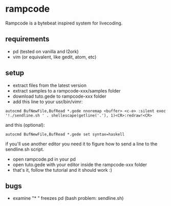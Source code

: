 # rampcode
Rampcode is a bytebeat inspired system for livecoding.

## requirements
- pd (tested on vanilla and l2ork)
- vim (or equivalent, like gedit, atom, etc)

## setup
- extract files from the latest version
- extract samples to a rampcode-xxx/samples folder
- download tuto.gede to rampcode-xxx folder
- add this line to your usr/bin/vimr:

`autocmd BufNewFile,BufRead *.gede nnoremap <buffer> <c-e> :silent exec '!./sendline.sh ' . shellescape(getline('.'), 1)<CR>:redraw!<CR>`

and this (optional):

`autocmd BufNewFile,BufRead *.gede set syntax=haskell`

if you'll use another editor you need it to figure how to send a line to the sendline.sh script.

- open rampcode.pd in your pd
- open tuto.gede with your editor inside the rampcode-xxx folder
- that's it, follow the tutorial and it should work :)

## bugs
- examine "* " freezes pd (bash problem: sendline.sh)
